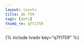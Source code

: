 ```yaml
--- 
layout: sieutv
title: de 759
tags: [detv]
thumb_re: q7t1759
---
```

{% include tvadv key="q7t1759" %} 

